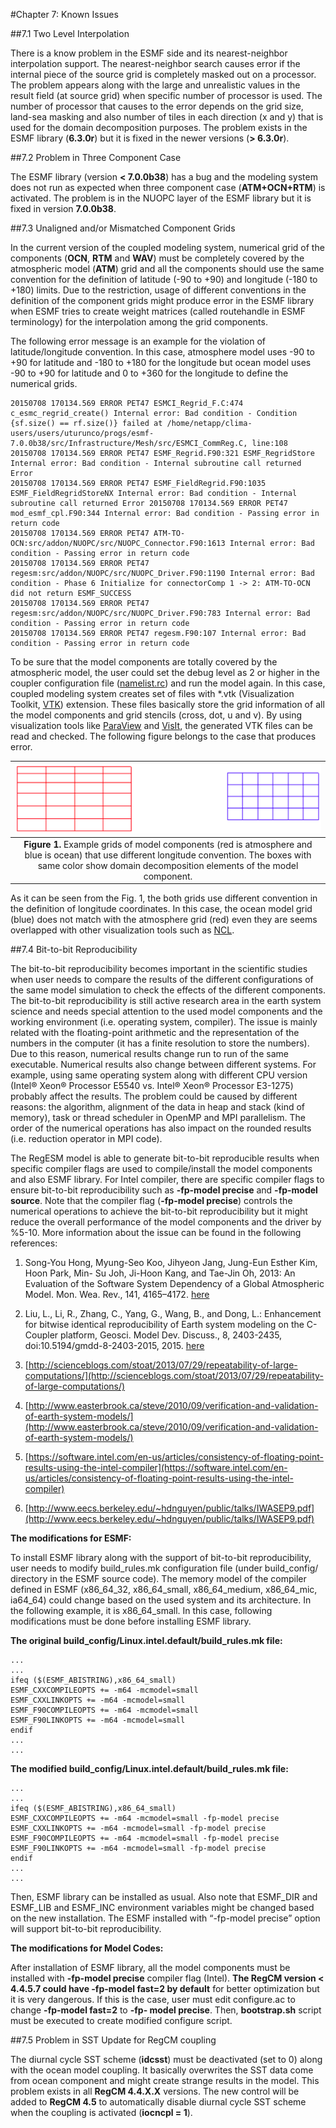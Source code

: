 #Chapter 7: Known Issues

##7.1 Two Level Interpolation

There is a know problem in the ESMF side and its nearest-neighbor interpolation support. The nearest-neighbor search causes error if the internal piece of the source grid is completely masked out on a processor. The problem appears along with the large and unrealistic values in the result field (at source grid) when specific number of processor is used. The number of processor that causes to the error depends on the grid size, land-sea masking and also number of tiles in each direction (x and y) that is used for the domain decomposition purposes. The problem exists in the ESMF library (**6.3.0r**) but it is fixed in the newer versions (**> 6.3.0r**).

##7.2 Problem in Three Component Case

The ESMF library (version **< 7.0.0b38**) has a bug and the modeling system does not run as expected when three component case (**ATM+OCN+RTM**) is activated. The problem is in the NUOPC layer of the ESMF library but it is fixed in version **7.0.0b38**.

##7.3 Unaligned and/or Mismatched Component Grids

In the current version of the coupled modeling system, numerical grid of the components (**OCN**, **RTM** and **WAV**) must be completely covered by the atmospheric model (**ATM**) grid and all the components should use the same convention for the definition of latitude (-90 to +90) and longitude (-180 to +180) limits. Due to the restriction, usage of different conventions in the definition of the component grids might produce error in the ESMF library when ESMF tries to create weight matrices (called routehandle in ESMF terminology) for the interpolation among the grid components.

The following error message is an example for the violation of latitude/longitude convention. In this case, atmosphere model uses -90 to +90 for latitude and -180 to +180 for the longitude but ocean model uses -90 to +90 for latitude and 0 to +360 for the longitude to define the numerical grids.

```
20150708 170134.569 ERROR PET47 ESMCI_Regrid_F.C:474 c_esmc_regrid_create() Internal error: Bad condition - Condition {sf.size() == rf.size()} failed at /home/netapp/clima- users/users/uturunco/progs/esmf-7.0.0b38/src/Infrastructure/Mesh/src/ESMCI_CommReg.C, line:108 20150708 170134.569 ERROR PET47 ESMF_Regrid.F90:321 ESMF_RegridStore Internal error: Bad condition - Internal subroutine call returned Error
20150708 170134.569 ERROR PET47 ESMF_FieldRegrid.F90:1035 ESMF_FieldRegridStoreNX Internal error: Bad condition - Internal subroutine call returned Error 20150708 170134.569 ERROR PET47 mod_esmf_cpl.F90:344 Internal error: Bad condition - Passing error in return code
20150708 170134.569 ERROR PET47 ATM-TO- OCN:src/addon/NUOPC/src/NUOPC_Connector.F90:1613 Internal error: Bad condition - Passing error in return code
20150708 170134.569 ERROR PET47 regesm:src/addon/NUOPC/src/NUOPC_Driver.F90:1190 Internal error: Bad condition - Phase 6 Initialize for connectorComp 1 -> 2: ATM-TO-OCN did not return ESMF_SUCCESS
20150708 170134.569 ERROR PET47 regesm:src/addon/NUOPC/src/NUOPC_Driver.F90:783 Internal error: Bad condition - Passing error in return code
20150708 170134.569 ERROR PET47 regesm.F90:107 Internal error: Bad condition - Passing error in return code
```

To be sure that the model components are totally covered by the atmospheric model, the user could set the debug level as 2 or higher in the coupler configuration file ([namelist.rc](../namelist.rc)) and run the model again. In this case, coupled modeling system creates set of files with *.vtk (Visualization Toolkit, [VTK](http://www.vtk.org)) extension. These files basically store the grid information of all the model components and grid stencils (cross, dot, u and v). By using visualization tools like [ParaView](http://www.paraview.org) and [VisIt](https://visit.llnl.gov), the generated VTK files can be read and checked. The following figure belongs to the case that produces error.

| [![](figures/ch07_fig01.png)]() |
|:---:|
| **Figure 1.**  Example grids of model components (red is atmosphere and blue is ocean) that use different longitude convention. The boxes with same color show domain decomposition elements of the model component. |

As it can be seen from the Fig. 1, the both grids use different convention in the definition of longitude coordinates. In this case, the ocean model grid (blue) does not match with the atmosphere grid (red) even they are seems overlapped with other visualization tools such as [NCL](https://www.ncl.ucar.edu).

##7.4 Bit-to-bit Reproducibility

The bit-to-bit reproducibility becomes important in the scientific studies when user needs to compare the results of the different configurations of the same model simulation to check the effects of the different components. The bit-to-bit reproducibility is still active research area in the earth system science and needs special attention to the used model components and the working environment (i.e. operating system, compiler). The issue is mainly related with the floating-point arithmetic and the representation of the numbers in the computer (it has a finite resolution to store the numbers). Due to this reason, numerical results change run to run of the same executable. Numerical results also change between different systems. For example, using same operating system along with different CPU version (Intel® Xeon® Processor E5540 vs. Intel® Xeon® Processor E3-1275) probably affect the results. The problem could be caused by different reasons: the algorithm, alignment of the data in heap and stack (kind of memory), task or thread scheduler in OpenMP and MPI parallelism. The order of the numerical operations has also impact on the rounded results (i.e. reduction operator in MPI code).

The RegESM model is able to generate bit-to-bit reproducible results when specific compiler flags are used to compile/install the model components and also ESMF library. For Intel compiler, there are specific compiler flags to ensure bit-to-bit reproducibility such as **-fp-model precise** and **-fp-model source**. Note that the compiler flag (**-fp-model precise**) controls the numerical operations to achieve the bit-to-bit reproducibility but it might reduce the overall performance of the model components and the driver by %5-10. More information about the issue can be found in the following references:

1. Song-You Hong, Myung-Seo Koo, Jihyeon Jang, Jung-Eun Esther Kim, Hoon Park, Min- Su Joh, Ji-Hoon Kang, and Tae-Jin Oh, 2013: An Evaluation of the Software System Dependency of a Global Atmospheric Model. Mon. Wea. Rev., 141, 4165–4172. [here](http://journals.ametsoc.org/doi/abs/10.1175/MWR-D-12-00352.1)

2. Liu, L., Li, R., Zhang, C., Yang, G., Wang, B., and Dong, L.: Enhancement for bitwise identical reproducibility of Earth system modeling on the C-Coupler platform, Geosci. Model Dev. Discuss., 8, 2403-2435, doi:10.5194/gmdd-8-2403-2015, 2015. [here](http://www.geosci-model-dev-discuss.net/gmd-2015-33/)

3. [http://scienceblogs.com/stoat/2013/07/29/repeatability-of-large-computations/](http://scienceblogs.com/stoat/2013/07/29/repeatability-of-large-computations/)

4. [http://www.easterbrook.ca/steve/2010/09/verification-and-validation-of-earth-system-models/](http://www.easterbrook.ca/steve/2010/09/verification-and-validation-of-earth-system-models/)

5. [https://software.intel.com/en-us/articles/consistency-of-floating-point-results-using-the-intel-compiler](https://software.intel.com/en-us/articles/consistency-of-floating-point-results-using-the-intel-compiler)

6. [http://www.eecs.berkeley.edu/~hdnguyen/public/talks/IWASEP9.pdf](http://www.eecs.berkeley.edu/~hdnguyen/public/talks/IWASEP9.pdf)

**The modifications for ESMF:**

To install ESMF library along with the support of bit-to-bit reproducibility, user needs to modify build_rules.mk configuration file (under build_config/ directory in the ESMF source code). The memory model of the compiler defined in ESMF (x86_64_32, x86_64_small, x86_64_medium, x86_64_mic, ia64_64) could change based on the used system and its architecture. In the following example, it is x86_64_small. In this case, following modifications must be done before installing ESMF library.

**The original build\_config/Linux.intel.default/build\_rules.mk file:**

```
...
...
ifeq ($(ESMF_ABISTRING),x86_64_small)
ESMF_CXXCOMPILEOPTS += -m64 -mcmodel=small
ESMF_CXXLINKOPTS += -m64 -mcmodel=small
ESMF_F90COMPILEOPTS += -m64 -mcmodel=small
ESMF_F90LINKOPTS += -m64 -mcmodel=small
endif 
... 
...
```

**The modified build\_config/Linux.intel.default/build\_rules.mk file:**

```
...
...
ifeq ($(ESMF_ABISTRING),x86_64_small)
ESMF_CXXCOMPILEOPTS += -m64 -mcmodel=small -fp-model precise
ESMF_CXXLINKOPTS += -m64 -mcmodel=small -fp-model precise
ESMF_F90COMPILEOPTS += -m64 -mcmodel=small -fp-model precise
ESMF_F90LINKOPTS += -m64 -mcmodel=small -fp-model precise
endif 
... 
...
```

Then, ESMF library can be installed as usual. Also note that ESMF_DIR and ESMF_LIB and ESMF_INC environment variables might be changed based on the new installation. The ESMF installed with “-fp-model precise” option will support bit-to-bit reproducibility.

**The modifications for Model Codes:**

After installation of ESMF library, all the model components must be installed with **-fp-model precise** compiler flag (Intel). **The RegCM version < 4.4.5.7 could have -fp-model fast=2 by default** for better optimization but it is very dangerous. If this is the case, user must edit configure.ac to change **-fp-model fast=2** to **-fp- model precise**. Then, **bootstrap.sh** script must be executed to create modified configure script.

##7.5 Problem in SST Update for RegCM coupling

The diurnal cycle SST scheme (**idcsst**) must be deactivated (set to 0) along with the ocean model coupling. It basically overwrites the SST data come from ocean component and might create strange results in the model. This problem exists in all **RegCM 4.4.X.X** versions. The new control will be added to **RegCM 4.5** to automatically disable diurnal cycle SST scheme when the coupling is activated (**iocncpl = 1**).
